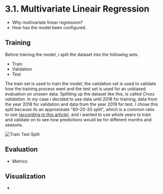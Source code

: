 <h1>3.1. Multivariate Lineair Regression</h1>

- Why multivariate linear regression?
- How has the model been configured.

<h2>Training</h2>

Before training the model, i split the dataset into the following sets:

- Train
- Validation
- Test

The train set is used to train the model, the validation set is used to validate how the training process went and the test set is used for an unbiased evaluation on unseen data. Splitting up the dataset like this, is called *Cross validation*. In my case i decided to use data until 2018 for training, data from the year 2018 for validation and data from the year 2019 for test. I chose this split because its an approximate "60-20-20 split", which is a common ratio to use ([according to this article](https://glassboxmedicine.com/2019/09/15/best-use-of-train-val-test-splits-with-tips-for-medical-data/)), and i wanted to use whole years to train and validate on to see how predictions would be for different months and seasons. 

![Train Test Split](https://github.com/Rikku77/datascience/blob/master/portfolio/predictive_analysis/images/train_test_split.png)

<h2>Evaluation</h2>

- Metrics

<h2>Visualization</h2>

- 
